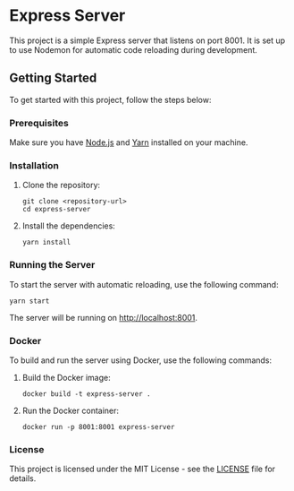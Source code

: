 # Express Server

This project is a simple Express server that listens on port 8001. It is set up to use Nodemon for automatic code reloading during development.

## Getting Started

To get started with this project, follow the steps below:

### Prerequisites

Make sure you have [Node.js](https://nodejs.org/) and [Yarn](https://yarnpkg.com/) installed on your machine.

### Installation

1. Clone the repository:
   ```
   git clone <repository-url>
   cd express-server
   ```

2. Install the dependencies:
   ```
   yarn install
   ```

### Running the Server

To start the server with automatic reloading, use the following command:
```
yarn start
```

The server will be running on [http://localhost:8001](http://localhost:8001).

### Docker

To build and run the server using Docker, use the following commands:

1. Build the Docker image:
   ```
   docker build -t express-server .
   ```

2. Run the Docker container:
   ```
   docker run -p 8001:8001 express-server
   ```

### License

This project is licensed under the MIT License - see the [LICENSE](LICENSE) file for details.